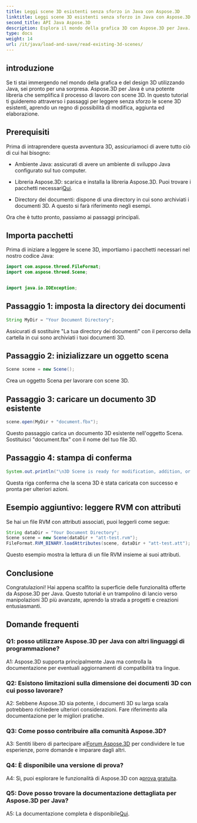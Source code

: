 ```yaml
---
title: Leggi scene 3D esistenti senza sforzo in Java con Aspose.3D
linktitle: Leggi scene 3D esistenti senza sforzo in Java con Aspose.3D
second_title: API Java Aspose.3D
description: Esplora il mondo della grafica 3D con Aspose.3D per Java. Leggi e manipola senza sforzo le scene 3D esistenti.
type: docs
weight: 14
url: /it/java/load-and-save/read-existing-3d-scenes/
---
```

## introduzione

Se ti stai immergendo nel mondo della grafica e del design 3D utilizzando Java, sei pronto per una sorpresa. Aspose.3D per Java è una potente libreria che semplifica il processo di lavoro con scene 3D. In questo tutorial ti guideremo attraverso i passaggi per leggere senza sforzo le scene 3D esistenti, aprendo un regno di possibilità di modifica, aggiunta ed elaborazione.

## Prerequisiti

Prima di intraprendere questa avventura 3D, assicuriamoci di avere tutto ciò di cui hai bisogno:

- Ambiente Java: assicurati di avere un ambiente di sviluppo Java configurato sul tuo computer.

-  Libreria Aspose.3D: scarica e installa la libreria Aspose.3D. Puoi trovare i pacchetti necessari[Qui](https://releases.aspose.com/3d/java/).

- Directory dei documenti: dispone di una directory in cui sono archiviati i documenti 3D. A questo si farà riferimento negli esempi.

Ora che è tutto pronto, passiamo ai passaggi principali.

## Importa pacchetti

Prima di iniziare a leggere le scene 3D, importiamo i pacchetti necessari nel nostro codice Java:

```java
import com.aspose.threed.FileFormat;
import com.aspose.threed.Scene;


import java.io.IOException;
```

## Passaggio 1: imposta la directory dei documenti

```java
String MyDir = "Your Document Directory";
```

Assicurati di sostituire "La tua directory dei documenti" con il percorso della cartella in cui sono archiviati i tuoi documenti 3D.

## Passaggio 2: inizializzare un oggetto scena

```java
Scene scene = new Scene();
```

Crea un oggetto Scena per lavorare con scene 3D.

## Passaggio 3: caricare un documento 3D esistente

```java
scene.open(MyDir + "document.fbx");
```

Questo passaggio carica un documento 3D esistente nell'oggetto Scena. Sostituisci "document.fbx" con il nome del tuo file 3D.

## Passaggio 4: stampa di conferma

```java
System.out.println("\n3D Scene is ready for modification, addition, or processing purposes.");
```

Questa riga conferma che la scena 3D è stata caricata con successo e pronta per ulteriori azioni.

## Esempio aggiuntivo: leggere RVM con attributi

Se hai un file RVM con attributi associati, puoi leggerli come segue:

```java
String dataDir = "Your Document Directory";
Scene scene = new Scene(dataDir + "att-test.rvm");
FileFormat.RVM_BINARY.loadAttributes(scene, dataDir + "att-test.att");
```

Questo esempio mostra la lettura di un file RVM insieme ai suoi attributi.

## Conclusione

Congratulazioni! Hai appena scalfito la superficie delle funzionalità offerte da Aspose.3D per Java. Questo tutorial è un trampolino di lancio verso manipolazioni 3D più avanzate, aprendo la strada a progetti e creazioni entusiasmanti.

## Domande frequenti

### Q1: posso utilizzare Aspose.3D per Java con altri linguaggi di programmazione?

A1: Aspose.3D supporta principalmente Java ma controlla la documentazione per eventuali aggiornamenti di compatibilità tra lingue.

### Q2: Esistono limitazioni sulla dimensione dei documenti 3D con cui posso lavorare?

A2: Sebbene Aspose.3D sia potente, i documenti 3D su larga scala potrebbero richiedere ulteriori considerazioni. Fare riferimento alla documentazione per le migliori pratiche.

### Q3: Come posso contribuire alla comunità Aspose.3D?

 A3: Sentiti libero di partecipare al[Forum Aspose.3D](https://forum.aspose.com/c/3d/18) per condividere le tue esperienze, porre domande e imparare dagli altri.

### Q4: È disponibile una versione di prova?

 A4: Sì, puoi esplorare le funzionalità di Aspose.3D con a[prova gratuita](https://releases.aspose.com/).

### Q5: Dove posso trovare la documentazione dettagliata per Aspose.3D per Java?

A5: La documentazione completa è disponibile[Qui](https://reference.aspose.com/3d/java/).